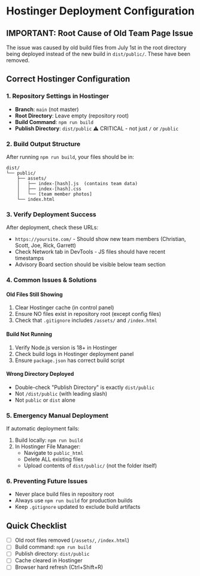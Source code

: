 # Hostinger Deployment Configuration

## IMPORTANT: Root Cause of Old Team Page Issue

The issue was caused by old build files from July 1st in the root directory being deployed instead of the new build in `dist/public/`. These have been removed.

## Correct Hostinger Configuration

### 1. Repository Settings in Hostinger
- **Branch**: `main` (not master)
- **Root Directory**: Leave empty (repository root)
- **Build Command**: `npm run build`
- **Publish Directory**: `dist/public` ⚠️ CRITICAL - not just `/` or `/public`

### 2. Build Output Structure
After running `npm run build`, your files should be in:
```
dist/
└── public/
    ├── assets/
    │   ├── index-[hash].js  (contains team data)
    │   ├── index-[hash].css
    │   └── [team member photos]
    └── index.html
```

### 3. Verify Deployment Success
After deployment, check these URLs:
- `https://yoursite.com/` - Should show new team members (Christian, Scott, Joe, Rick, Garrett)
- Check Network tab in DevTools - JS files should have recent timestamps
- Advisory Board section should be visible below team section

### 4. Common Issues & Solutions

#### Old Files Still Showing
1. Clear Hostinger cache (in control panel)
2. Ensure NO files exist in repository root (except config files)
3. Check that `.gitignore` includes `/assets/` and `/index.html`

#### Build Not Running
1. Verify Node.js version is 18+ in Hostinger
2. Check build logs in Hostinger deployment panel
3. Ensure `package.json` has correct build script

#### Wrong Directory Deployed
- Double-check "Publish Directory" is exactly `dist/public`
- Not `/dist/public` (with leading slash)
- Not `public` or `dist` alone

### 5. Emergency Manual Deployment
If automatic deployment fails:
1. Build locally: `npm run build`
2. In Hostinger File Manager:
   - Navigate to `public_html`
   - Delete ALL existing files
   - Upload contents of `dist/public/` (not the folder itself)

### 6. Preventing Future Issues
- Never place build files in repository root
- Always use `npm run build` for production builds
- Keep `.gitignore` updated to exclude build artifacts

## Quick Checklist
- [ ] Old root files removed (`/assets/`, `/index.html`)
- [ ] Build command: `npm run build`
- [ ] Publish directory: `dist/public`
- [ ] Cache cleared in Hostinger
- [ ] Browser hard refresh (Ctrl+Shift+R)